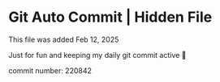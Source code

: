 # Git Auto Commit | Hidden File

This file was added Feb 12, 2025

Just for fun and keeping my daily git commit active 🤪

commit number: 220842
